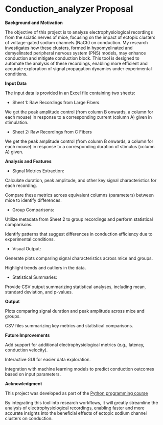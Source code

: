 # Conduction_analyzer Proposal

**Background and Motivation**

The objective of this project is to analyze electrophysiological recordings from the sciatic nerves of mice, focusing on the impact of ectopic clusters of voltage-gated sodium channels (NaCh) on conduction. My research investigates how these clusters, formed in hypomyelinated and demyelinated peripheral nervous system (PNS) models, may enhance conduction and mitigate conduction block. This tool is designed to automate the analysis of these recordings, enabling more efficient and accurate exploration of signal propagation dynamics under experimental conditions.

**Input Data**

The input data is provided in an Excel file containing two sheets:

- Sheet 1: Raw Recordings from Large Fibers

We get the peak amplitude control (from column B onwards, a column for each mouse) in response to a corresponding current (column A) given in stimulation.

- Sheet 2: Raw Recordings from C Fibers

We get the peak amplitude control (from column B onwards, a column for each mouse) in response to a corresponding duration of stimulus (column A) given.

**Analysis and Features**

- Signal Metrics Extraction:

Calculate duration, peak amplitude, and other key signal characteristics for each recording.

Compare these metrics across equivalent columns (parameters) between mice to identify differences.

- Group Comparisons:

Utilize metadata from Sheet 2 to group recordings and perform statistical comparisons.

Identify patterns that suggest differences in conduction efficiency due to experimental conditions.

- Visual Output:

Generate plots comparing signal characteristics across mice and groups.

Highlight trends and outliers in the data.

- Statistical Summaries:

Provide CSV output summarizing statistical analyses, including mean, standard deviation, and p-values.

**Output**

Plots comparing signal duration and peak amplitude across mice and groups.

CSV files summarizing key metrics and statistical comparisons.

**Future Improvements**

Add support for additional electrophysiological metrics (e.g., latency, conduction velocity).

Interactive GUI for easier data exploration.

Integration with machine learning models to predict conduction outcomes based on input parameters.

**Acknowledgment**

This project was developed as part of the [Python programming course](https://github.com/szabgab/wis-python-course-2024-11)

By integrating this tool into research workflows, it will greatly streamline the analysis of electrophysiological recordings, enabling faster and more accurate insights into the beneficial effects of ectopic sodium channel clusters on conduction.

